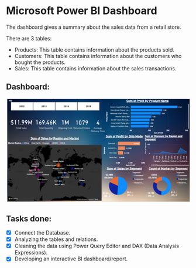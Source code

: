# Microsoft Power BI Dashboard

The dashboard gives a summary about the sales data from a retail store. 

There are 3 tables:
- Products: This table contains information about the products sold.
- Customers: This table contains information about the customers who bought the products.
- Sales: This table contains information about the sales transactions.

## Dashboard:
![PowerBI Dashboard](./dashboard.png)

## Tasks done:

- [X] Connect the Database.
- [X] Analyzing the tables and relations.
- [X] Cleaning the data using Power Query Editor and DAX (Data Analysis Expressions).
- [X] Developing an interactive BI dashboard/report.
